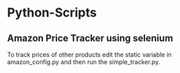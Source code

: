 # Python-Scripts

## Amazon Price Tracker using selenium 

To track prices of other products edit the static variable in amazon_config.py and then run the simple_tracker.py.
